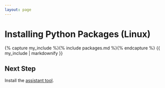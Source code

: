 ```yaml
---
layout: page
---
```


# Installing Python Packages (Linux)

{% capture my_include %}{% include packages.md %}{% endcapture %}
{{ my_include | markdownify }}

## Next Step

Install the [assistant tool](./progtool.md).
